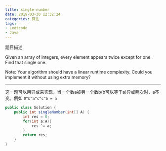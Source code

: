 ```yaml
---
title: single-number
date: 2019-03-30 12:32:24
categories: 算法
tags:
- Leetcode
- Java
---
```

题目描述

Given an array of integers, every element appears twice except for one. Find that single one.

Note: 
Your algorithm should have a linear runtime complexity. Could you implement it without using extra memory?
<!--more-->
---
这一题可以用异或来实现，当一个数a被另一个数b(b可以等于a)异或两次时，a不变。例如 `0^b^a^c^c^b = a`

```java
public class Solution {
    public int singleNumber(int[] A) {
        int res = 0;
        for(int a:A){
            res ^= a;
        }
        return res;
    }
}
```

